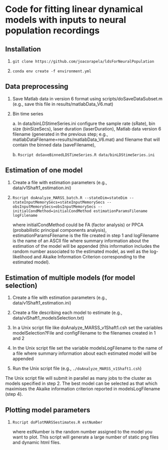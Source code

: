 # Code for fitting linear dynamical models with inputs to neural population recordings

## Installation

1. `git clone https://github.com/joacorapela/ldsForNeuralPopulation`

2. `conda env create -f environment.yml`

## Data preprocessing

1. Save Matlab data in version 6 format using scripts/doSaveDataSubset.m (e.g.,
   save this file in results/matlabData_V6.mat)

2. Bin time series

    a. In data/binLDStimeSeries.ini configure the sample rate (sRate), bin size
(binSizeSecs), laser duration (laserDuration), Matlab data version 6 filename
(generated in the previous step; e.g.,
matlabDataFilename=results/matlabData_V6.mat) and filename that will contain
the binned data (saveFilename),

    b. `Rscript doSaveBinnedLDSTimeSeries.R data/binLDStimeSeries.ini`

## Estimation of one model

1. Create a file with estimation parameters (e.g., data/v1Shaft1_estimation.ini)

2. `Rscript doAnalyze_MARSS_batch.R --stateDim=stateDim --stateInputMemorySecs=stateInputMemorySecs --obsInputMemorySecs=obsInputMemorySecs --initialCondMethod=initialCondMethod estimationParamsFilename logFilename`

    where initialCondMethod could be FA (factor analysis) or PPCA (probabilistic principal components analysis), estimationParamsFilename is the file created in step 1 and logFilename is the name of an ASCII file where summary information about the estimation of the model will be appended (this information includes the random number associated to the estimated model, as well as the log-likelihood and Akaike Information Criterion corresponding to the estimated model).

## Estimation of multiple models (for model selection)

1. Create a file with estimation parameters (e.g., data/v1Shaft1_estimation.ini)

2. Create a file describing each model to estimate (e.g., data/viShaft1_modelsSelection.txt)

3. In a Unix script file like doAnalyze_MARSS_v1Shaft1.csh set the variables modelSelection?File and configFilename to the filenames created in 1 and 2

4. In the Unix script file set the variable modelsLogFilename to the name of a file where summary information about each estimated model will be appended

5. Run the Unix script file (e.g., `./doAnalyze_MARSS_v1Shaft1.csh`)

The Unix script file will submit in parallel as many jobs to the cluster as models specified in step 2. The best model can be selected as that which maximises the Akaike information criterion reported in modelsLogFilename (step 4).

## Plotting model parameters

1. `Rscript doPlotMARSSestimates.R estNumber`

    where estNumber is the random number assigned to the model you want to plot. This script will generate a large number of static png files and dynamic html files.


